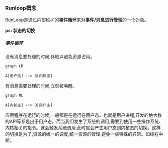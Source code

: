 ### Runloop概念
 RunLoop是通过内部维护的**事件循环**来对**事件/消息进行管理**的一个对象。
 
**ps: 状态的切换**
 
##### 事件循环
没有消息要处理的时候,休眠以避免资源占用。


```mermaid
graph LR

A[用户态] --> B[内核态]

``` 

有消息需要处理的时候,立刻被唤醒。

```mermaid
graph RL

A[内核态] --> B[用户态]

``` 

应用程序在运行的时候,一般都是在运行在用户态。也就是用户进程,开发的绝大数的API等都是出于用户态。而当我们发生了系统的调用,需要到使用一些操作系统、 内核相关的指令。就会触发系统调用,此时就会产生用户态到内核态的切换。这样的切换是为了,资源的统一的调度,统一资源的管理,避免一些特殊的异常。如线程中断。 